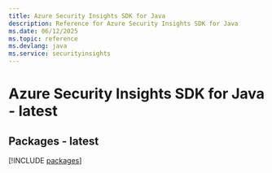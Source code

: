 ```yaml
---
title: Azure Security Insights SDK for Java
description: Reference for Azure Security Insights SDK for Java
ms.date: 06/12/2025
ms.topic: reference
ms.devlang: java
ms.service: securityinsights
---
```

# Azure Security Insights SDK for Java - latest
## Packages - latest
[!INCLUDE [packages](security-insights-index.md)]